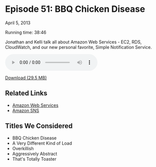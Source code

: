 Episode 51: BBQ Chicken Disease
====
April 5, 2013

Running time: 38:46

Jonathan and Kelli talk all about Amazon Web Services - EC2, RDS, CloudWatch, and our new personal favorite, Simple Notification Service.

<audio preload="auto" controls>
	<source src="https://s3.amazonaws.com/nitch/Episode_51_BBQ_Chicken_Disease.mp3" type="audio/mpeg" />
	<source src="https://s3.amazonaws.com/nitch/Episode_51_BBQ_Chicken_Disease.ogg" type="audio/ogg" />
</audio>

[Download (29.5 MB)](https://s3.amazonaws.com/nitch/Episode_51_BBQ_Chicken_Disease.mp3 "Episode 51: BBQ Chicken Disease")

## Related Links

* [Amazon Web Services](http://aws.amazon.com/ "Amazon Web Services, Cloud Computing: Compute, Storage, Database")
* [Amazon SNS](http://aws.amazon.com/sns/ "Amazon Simple Notification Service (Amazon SNS)")

## Titles We Considered

* BBQ Chicken Disease
* A Very Different Kind of Load
* Overkillish
* Aggressively Abstract
* That's Totally Toaster

